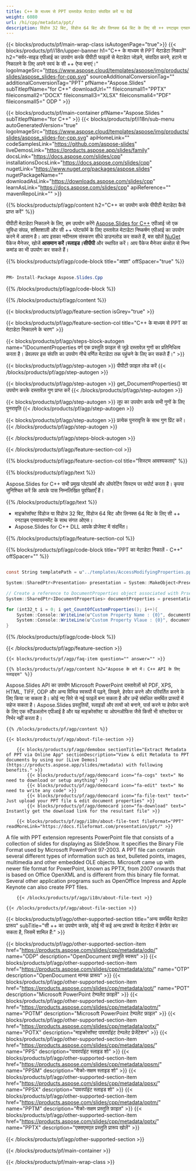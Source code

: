 ```yaml
---
title: C++ के माध्यम से PPT दस्तावेज़ मेटाडेटा संपादित करें या देखें
weight: 6080
url: /hi/cpp/metadata/ppt/ 
description: विंडोज 32 बिट, विंडोज 64 बिट और लिनक्स 64 बिट के लिए सी ++ रनटाइम एनवायरनमेंट पर पीपीटी फ़ाइल मेटाडेटा को संपादित या देखने के लिए सी ++ उदाहरण कोड।
---
```


{{< blocks/products/pf/main-wrap-class isAutogenPage="true">}}
{{< blocks/products/pf/i18n/upper-banner h1="C++ के माध्यम से PPT मेटाडेटा निकालें" h2="सर्वर-साइड एपीआई का उपयोग करके पीपीटी फाइलों से मेटाडेटा जोड़ने, संपादित करने, हटाने या निकालने के लिए अपने स्वयं के सी ++ ऐप्स बनाएं।" logoImageSrc="https://www.aspose.cloud/templates/aspose/img/products/slides/aspose_slides-for-cpp.svg" sourceAdditionalConversionTag="" additionalConversionTag="PPT" pfName="Aspose.Slides" subTitlepfName="for C++" downloadUrl="" fileiconsmall1="PPTX" fileiconsmall2="DOCX" fileiconsmall3="XLSX" fileiconsmall4="PDF" fileiconsmall5=" ODP " >}}

{{< blocks/products/pf/main-container pfName="Aspose.Slides " subTitlepfName="for C++" >}}
{{< blocks/products/pf/i18n/sub-menu autoGeneratedVersion="true" logoImageSrc="https://www.aspose.cloud/templates/aspose/img/products/slides/aspose_slides-for-cpp.svg" apiHomeLink="" codeSamplesLink="https://github.com/aspose-slides" liveDemosLink="https://products.aspose.app/slides/family" docsLink="https://docs.aspose.com/slides/cpp" installationsDocsLink="https://docs.aspose.com/slides/cpp" nugetLink="https://www.nuget.org/packages/aspose.slides" nugetPackageName="" downloadAsLink="https://downloads.aspose.com/slides/cpp" learnAsLink="https://docs.aspose.com/slides/cpp" apiReference="" mavenRepoLink="" >}}

{{% blocks/products/pf/agp/content h2="C++ का उपयोग करके पीपीटी मेटाडेटा कैसे प्राप्त करें" %}}

 पीपीटी मेटाडेटा निकालने के लिए, हम उपयोग करेंगे
 [Aspose.Slides for C++](https://products.aspose.com/slides/cpp)
 एपीआई जो एक सुविधा संपन्न, शक्तिशाली और सी ++ प्लेटफॉर्म के लिए दस्तावेज़ मेटाडेटा निष्कर्षण एपीआई का उपयोग करने में आसान है। आप इसका नवीनतम संस्करण सीधे डाउनलोड कर सकते हैं, बस खोलें
 [NuGet](https://www.nuget.org/packages/aspose.slides)
 पैकेज मैनेजर, खोजें
 **आसमान करें।स्लाइड।सीपीपी**
 और स्थापित करें। आप पैकेज मैनेजर कंसोल से निम्न कमांड का भी उपयोग कर सकते हैं।

{{% blocks/products/pf/agp/code-block title="आज्ञा" offSpacer="true" %}}

```cs

PM> Install-Package Aspose.Slides.Cpp

```

{{% /blocks/products/pf/agp/code-block %}}

{{% /blocks/products/pf/agp/content %}}

{{< blocks/products/pf/agp/feature-section isGrey="true" >}}


{{< blocks/products/pf/agp/feature-section-col title="C++ के माध्यम से PPT का मेटाडेटा निकालने के चरण" >}}

{{< blocks/products/pf/agp/steps-block-autogen name="IDocumentProperties वर्ग एक प्रस्तुति फ़ाइल से जुड़े दस्तावेज़ गुणों का प्रतिनिधित्व करता है। डेवलपर इस संपत्ति का उपयोग नीचे वर्णित मेटाडेटा तक पहुंचने के लिए कर सकते हैं।" >}}

{{< blocks/products/pf/agp/step-autogen >}}
पीपीटी फ़ाइल लोड करें
{{< /blocks/products/pf/agp/step-autogen >}}

{{< blocks/products/pf/agp/step-autogen >}}
get\_DocumentProperties() का उपयोग करके दस्तावेज़ गुण प्राप्त करें
{{< /blocks/products/pf/agp/step-autogen >}}

{{< blocks/products/pf/agp/step-autogen >}}
लूप का उपयोग करके सभी गुणों के लिए पुनरावृति
{{< /blocks/products/pf/agp/step-autogen >}}

{{< blocks/products/pf/agp/step-autogen >}}
प्रत्येक पुनरावृत्ति के साथ गुण प्रिंट करें।
{{< /blocks/products/pf/agp/step-autogen >}}

{{< /blocks/products/pf/agp/steps-block-autogen >}}

{{< /blocks/products/pf/agp/feature-section-col >}}

{{% blocks/products/pf/agp/feature-section-col title="सिस्टम आवश्यकताएं" %}}

{{% blocks/products/pf/agp/text %}}

 Aspose.Slides for C++ सभी प्रमुख प्लेटफॉर्म और ऑपरेटिंग सिस्टम पर सपोर्ट करता है। कृपया सुनिश्चित करें कि आपके पास निम्नलिखित पूर्वापेक्षाएँ हैं।

{{% /blocks/products/pf/agp/text %}}

- माइक्रोसॉफ्ट विंडोज या विंडोज 32 बिट, विंडोज 64 बिट और लिनक्स 64 बिट के लिए सी ++ रनटाइम एनवायरनमेंट के साथ संगत ओएस।
- Aspose.Slides for C++ DLL आपके प्रोजेक्ट में संदर्भित।

{{% /blocks/products/pf/agp/feature-section-col %}}

{{% blocks/products/pf/agp/code-block title="PPT का मेटाडेटा निकालें - C++" offSpacer="" %}}

```cs

const String templatePath = u"../templates/AccessModifyingProperties.ppt";

System::SharedPtr<Presentation> presentation = System::MakeObject<Presentation>(templatePath);

// Create a reference to DocumentProperties object associated with Prsentation
System::SharedPtr<IDocumentProperties> documentProperties = presentation->get_DocumentProperties();

for (int32_t i = 0; i get_CountOfCustomProperties(); i++){
	System::Console::WriteLine(u"Custom Property Name : {0}", documentProperties->GetCustomPropertyName(i));
	System::Console::WriteLine(u"Custom Property Vlaue : {0}", documentProperties->idx_get(documentProperties->GetCustomPropertyName(i)));
}  

```

{{% /blocks/products/pf/agp/code-block %}}

{{< /blocks/products/pf/agp/feature-section >}}

    {{< blocks/products/pf/agp/faq-item question="" answer="" >}}
 

<!-- aboutfile Starts -->

    {{% blocks/products/pf/agp/content h2="Aspose के बारे में। C++ API के लिए स्लाइड्स" %}}

 Aspose.Slides API का उपयोग Microsoft PowerPoint दस्तावेज़ों को PDF, XPS, HTML, TIFF, ODP और अन्य विभिन्न स्वरूपों में पढ़ने, लिखने, हेरफेर करने और परिवर्तित करने के लिए किया जा सकता है। कोई नए सिरे से नई फाइलें बना सकता है और उन्हें संबंधित समर्थित प्रारूपों में सहेज सकता है। Aspose.Slides प्रस्तुतियों, स्लाइडों और तत्वों को बनाने, पार्स करने या हेरफेर करने के लिए एक स्टैंडअलोन एपीआई है और यह माइक्रोसॉफ्ट या ओपनऑफिस जैसे किसी भी सॉफ्टवेयर पर निर्भर नहीं करता है।  



    {{% /blocks/products/pf/agp/content %}}

    {{< blocks/products/pf/agp/about-file-section >}}

        {{< blocks/products/pf/agp/demobox sectionTitle="Extract Metadata of PPT via Online App" sectionDescription="View & edit Metadata to PPT documents by using our [Live Demos](https://products.aspose.app/slides/metadata) with following benefits." >}}
            {{< blocks/products/pf/agp/democard icon="fa-cogs" text=" No need to download or setup anything" >}}
            {{< blocks/products/pf/agp/democard icon="fa-edit" text=" No need to write any code" >}}
            {{< blocks/products/pf/agp/democard icon="fa-file-text" text=" Just upload your PPT file & edit document properties" >}}
            {{< blocks/products/pf/agp/democard icon="fa-download" text=" Instantly get the download link for the resultant file" >}}

        {{< blocks/products/pf/agp/i18n/about-file-text fileFormat="PPT" readMoreLink="https://docs.fileformat.com/presentation/ppt/" >}}
A file with PPT extension represents PowerPoint file that consists of a collection of slides for displaying as SlideShow. It specifies the Binary File Format used by Microsoft PowerPoint 97-2003. A PPT file can contain several different types of information such as text, bulleted points, images, multimedia and other embedded OLE objects. Microsoft came up with newer file format for PowerPoint, known as PPTX, from 2007 onwards that is based on Office OpenXML and is different from this binary file format. Several other application programs such as OpenOffice Impress and Apple Keynote can also create PPT files.

        {{< /blocks/products/pf/agp/i18n/about-file-text >}}

    {{< /blocks/products/pf/agp/about-file-section >}}

<!-- aboutfile Ends -->

{{< blocks/products/pf/agp/other-supported-section title="अन्य समर्थित मेटाडेटा प्रारूप" subTitle="सी ++ का उपयोग करके, कोई भी कई अन्य प्रारूपों के मेटाडेटा में हेरफेर कर सकता है, जिसमें शामिल हैं:" >}}

{{< blocks/products/pf/agp/other-supported-section-item href="https://products.aspose.com/slides/cpp/metadata/odp/" name="ODP" description="OpenDocument प्रस्तुति स्वरूप" >}}
{{< blocks/products/pf/agp/other-supported-section-item href="https://products.aspose.com/slides/cpp/metadata/otp/" name="OTP" description="OpenDocument मानक प्रारूप" >}}
{{< blocks/products/pf/agp/other-supported-section-item href="https://products.aspose.com/slides/cpp/metadata/pot/" name="POT" description="Microsoft PowerPoint टेम्पलेट फ़ाइलें" >}}
{{< blocks/products/pf/agp/other-supported-section-item href="https://products.aspose.com/slides/cpp/metadata/potm/" name="POTM" description="Microsoft PowerPoint टेम्पलेट फ़ाइल" >}}
{{< blocks/products/pf/agp/other-supported-section-item href="https://products.aspose.com/slides/cpp/metadata/potx/" name="POTX" description="माइक्रोसॉफ्ट पावरपॉइंट टेम्पलेट प्रेजेंटेशन" >}}
{{< blocks/products/pf/agp/other-supported-section-item href="https://products.aspose.com/slides/cpp/metadata/pps/" name="PPS" description="पावरपॉइंट स्लाइड शो" >}}
{{< blocks/products/pf/agp/other-supported-section-item href="https://products.aspose.com/slides/cpp/metadata/ppsm/" name="PPSM" description="मैक्रो-सक्षम स्लाइड शो" >}}
{{< blocks/products/pf/agp/other-supported-section-item href="https://products.aspose.com/slides/cpp/metadata/ppsx/" name="PPSX" description="पावरपॉइंट स्लाइड शो" >}}
{{< blocks/products/pf/agp/other-supported-section-item href="https://products.aspose.com/slides/cpp/metadata/pptm/" name="PPTM" description="मैक्रो-सक्षम प्रस्तुति फ़ाइल" >}}
{{< blocks/products/pf/agp/other-supported-section-item href="https://products.aspose.com/slides/cpp/metadata/pptx/" name="PPTX" description="एक्सएमएल प्रस्तुति प्रारूप खोलें" >}}

{{< /blocks/products/pf/agp/other-supported-section >}}

{{< /blocks/products/pf/main-container >}}
    
{{< /blocks/products/pf/main-wrap-class >}}